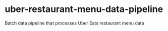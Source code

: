 # uber-restaurant-menu-data-pipeline
Batch data pipeline that processes Uber Eats restaurant menu data
